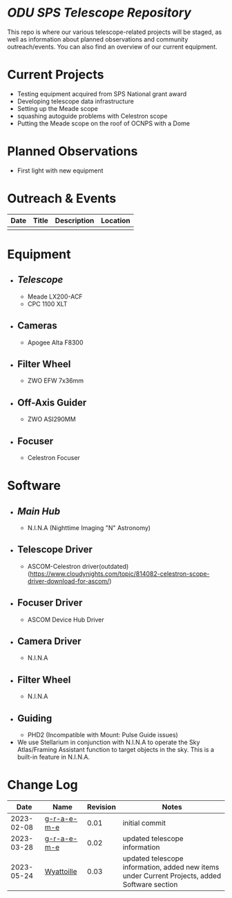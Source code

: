 # *ODU SPS Telescope Repository*

This repo is where our various telescope-related projects will be staged, as well as information about planned observations and community outreach/events. You can also find an overview of our current equipment.

# Current Projects
- Testing equipment acquired from SPS National grant award
- Developing telescope data infrastructure
- Setting up the Meade scope
- squashing autoguide problems with Celestron scope
- Putting the Meade scope on the roof of OCNPS with a Dome

# Planned Observations
- First light with new equipment

# Outreach & Events
| Date | Title | Description | Location |
|---|---|---|---|
| | | | |

# Equipment
- ## *Telescope*
  - Meade LX200-ACF
  - CPC 1100 XLT
- ## Cameras
  - Apogee Alta F8300
- ## Filter Wheel
  - ZWO EFW 7x36mm
- ## Off-Axis Guider
  - ZWO ASI290MM
- ## Focuser
  - Celestron Focuser

# Software
- ## *Main Hub*
  - N.I.N.A (Nighttime Imaging "N" Astronomy)
- ## Telescope Driver
  - ASCOM-Celestron driver(outdated) (https://www.cloudynights.com/topic/814082-celestron-scope-driver-download-for-ascom/) 
- ## Focuser Driver
  - ASCOM Device Hub Driver
- ## Camera Driver
  - N.I.N.A
- ## Filter Wheel
  - N.I.N.A
- ## Guiding
  - PHD2 (Incompatible with Mount: Pulse Guide issues)
- We use Stellarium in conjunction with N.I.N.A to operate the Sky Atlas/Framing Assistant function to target objects in the sky. This is a built-in feature in N.I.N.A.

# Change Log 
| Date | Name | Revision | Notes |
|---|---|---|---|
| 2023-02-08 | [g-r-a-e-m-e](https://github.com/g-r-a-e-m-e) | 0.01 | initial commit |
| 2023-03-28 | [g-r-a-e-m-e](https://github.com/g-r-a-e-m-e) | 0.02 | updated telescope information |
| 2023-05-24 | [Wyattoille](https://github.com/Wyattoille) | 0.03 | updated telescope information, added new items under Current Projects, added Software section |
